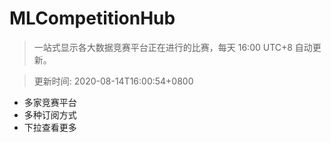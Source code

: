 # MLCompetitionHub

> 一站式显示各大数据竞赛平台正在进行的比赛，每天 16:00 UTC+8 自动更新。
  
> 更新时间: 2020-08-14T16:00:54+0800 

* 多家竞赛平台
* 多种订阅方式
* 下拉查看更多